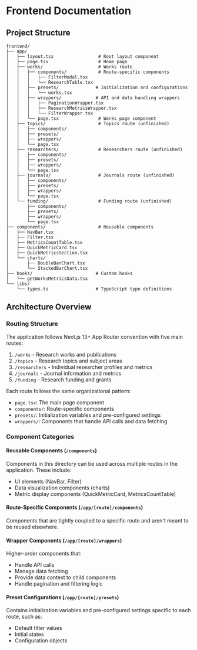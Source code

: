 # Frontend Documentation

## Project Structure
```
frontend/
├── app/
│   ├── layout.tsx                 # Root layout component
│   ├── page.tsx                   # Home page
│   ├── works/                     # Works route
│   │   ├── components/            # Route-specific components
│   │   │   ├── FilterModal.tsx
│   │   │   └── ResearchTable.tsx
│   │   ├── presets/              # Initialization and configurations
│   │   │   └── works.tsx
│   │   ├── wrappers/             # API and data handling wrappers
│   │   │   ├── PaginationWrapper.tsx
│   │   │   ├── ResearchMetricsWrapper.tsx
│   │   │   └── FilterWrapper.tsx
│   │   └── page.tsx               # Works page component
│   ├── topics/                    # Topics route (unfinished)
│   │   ├── components/
│   │   ├── presets/
│   │   ├── wrappers/
│   │   └── page.tsx
│   ├── researchers/               # Researchers route (unfinished)
│   │   ├── components/
│   │   ├── presets/
│   │   ├── wrappers/
│   │   └── page.tsx
│   ├── journals/                  # Journals route (unfinished)
│   │   ├── components/
│   │   ├── presets/
│   │   ├── wrappers/
│   │   └── page.tsx
│   └── funding/                   # Funding route (unfinished)
│       ├── components/
│       ├── presets/
│       ├── wrappers/
│       └── page.tsx
├── components/                    # Reusable components 
│   ├── NavBar.tsx
│   ├── Filter.tsx
│   ├── MetricsCountTable.tsx
│   ├── QuickMetricCard.tsx
│   ├── QuickMetricsSection.tsx
│   └── charts/
│       ├── DoubleBarChart.tsx
│       └── StackedBarChart.tsx
├── hooks/                        # Custom hooks
│   └── getWorksMetricsData.tsx
└── libs/
    └── types.ts                  # TypeScript type definitions
```

## Architecture Overview

### Routing Structure
The application follows Next.js 13+ App Router convention with five main routes:

1. `/works` - Research works and publications
2. `/topics` - Research topics and subject areas
3. `/researchers` - Individual researcher profiles and metrics
4. `/journals` - Journal information and metrics
5. `/funding` - Research funding and grants

Each route follows the same organizational pattern:
- `page.tsx`: The main page component
- `components/`: Route-specific components
- `presets/`: Initialization variables and pre-configured settings
- `wrappers/`: Components that handle API calls and data fetching

### Component Categories

#### Reusable Components (`/components`)
Components in this directory can be used across multiple routes in the application. These include:
- UI elements (NavBar, Filter)
- Data visualization components (charts)
- Metric display components (QuickMetricCard, MetricsCountTable)

#### Route-Specific Components (`/app/[route]/components`)
Components that are tightly coupled to a specific route and aren't meant to be reused elsewhere.

#### Wrapper Components (`/app/[route]/wrappers`)
Higher-order components that:

- Handle API calls
- Manage data fetching
- Provide data context to child components
- Handle pagination and filtering logic

#### Preset Configurations (`/app/[route]/presets`)
Contains initialization variables and pre-configured settings specific to each route, such as:

- Default filter values
- Initial states
- Configuration objects

